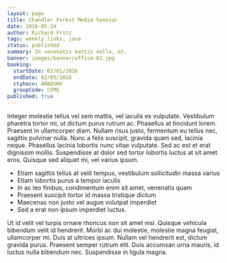 ```yaml
---
layout: page
title: Chandler Forest Media Seminar
date: 2016-05-24
author: Richard Fritz
tags: weekly links, java
status: published
summary: In venenatis mattis nulla, et.
banner: images/banner/office-01.jpg
booking:
  startDate: 02/01/2016
  endDate: 02/05/2016
  ctyhocn: AMADUHX
  groupCode: CFMS
published: true
---
```

Integer molestie tellus vel sem mattis, vel iaculis ex vulputate. Vestibulum pharetra tortor mi, ut dictum purus rutrum ac. Phasellus at tincidunt lorem. Praesent in ullamcorper diam. Nullam risus justo, fermentum eu tellus nec, sagittis pulvinar nulla. Nunc a felis suscipit, gravida quam sed, lacinia neque. Phasellus lacinia lobortis nunc vitae vulputate. Sed ac est et erat dignissim mollis. Suspendisse at dolor sed tortor lobortis luctus at sit amet eros. Quisque sed aliquet mi, vel varius ipsum.

* Etiam sagittis tellus at velit tempus, vestibulum sollicitudin massa varius
* Etiam lobortis purus a tempor iaculis
* In ac leo finibus, condimentum enim sit amet, venenatis quam
* Praesent suscipit tortor id massa tristique dictum
* Maecenas non justo vel augue volutpat imperdiet
* Sed a erat non ipsum imperdiet luctus.

Ut id velit vel turpis ornare rhoncus non sit amet nisi. Quisque vehicula bibendum velit id hendrerit. Morbi ac dui molestie, molestie magna feugiat, ullamcorper mi. Duis at ultrices ipsum. Nullam vel hendrerit est, dictum gravida purus. Praesent semper rutrum elit. Duis accumsan urna mauris, id luctus nulla bibendum nec. Suspendisse in ligula magna.

